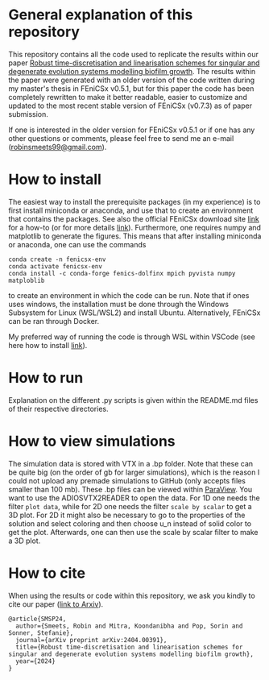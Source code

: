 # General explanation of this repository
This repository contains all the code used to replicate the results within our paper [Robust time-discretisation and linearisation schemes for singular and degenerate evolution systems modelling biofilm growth](https://arxiv.org/abs/2404.00391). The results within the paper were generated with an older version of the code written during my master's thesis in FEniCSx v0.5.1, but for this paper the code has been completely rewritten to make it better readable, easier to customize and updated to the most recent stable version of FEniCSx (v0.7.3) as of paper submission. 

If one is interested in the older version for FEniCSx v0.5.1 or if one has any other questions or comments, please feel free to send me an e-mail (robinsmeets99@gmail.com).

# How to install
The easiest way to install the prerequisite packages (in my experience) is to first install miniconda or anaconda, and use that to create an environment that contains the packages. See also the official FEniCSx download site [link](https://fenicsproject.org/download/) for a how-to (or for more details [link](https://github.com/FEniCS/dolfinx#installation)). Furthermore, one requires numpy and matplotlib to generate the figures. This means that after installing miniconda or anaconda, one can use the commands

```
conda create -n fenicsx-env
conda activate fenicsx-env
conda install -c conda-forge fenics-dolfinx mpich pyvista numpy matploblib
```

to create an environment in which the code can be run. Note that if ones uses windows, the installation must be done through the Windows Subsystem for Linux (WSL/WSL2) and install Ubuntu. Alternatively, FEniCSx can be ran through Docker.


My preferred way of running the code is through WSL within VSCode (see here how to install [link](https://code.visualstudio.com/docs/remote/wsl)).

# How to run
Explanation on the different .py scripts is given within the README.md files of their respective directories.

# How to view simulations
The simulation data is stored with VTX in a .bp folder. Note that these can be quite big (on the order of gb for larger simulations), which is the reason I could not upload any premade simulations to GitHub (only accepts files smaller than 100 mb). These .bp files can be viewed within [ParaView](https://www.paraview.org/download/). You want to use the ADIOSVTX2READER to open the data. For 1D one needs the filter `plot data`, while for 2D one needs the filter `scale by scalar` to get a 3D plot. For 2D it might also be necessary to go to the properties of the solution and select coloring and then choose u_n instead of solid color to get the plot. Afterwards, one can then use the scale by scalar filter to make a 3D plot.

# How to cite
When using the results or code within this repository, we ask you kindly to cite our paper ([link to Arxiv](https://arxiv.org/abs/2404.00391)).
```
@article{SMSP24,
  author={Smeets, Robin and Mitra, Koondanibha and Pop, Sorin and Sonner, Stefanie},
  journal={arXiv preprint arXiv:2404.00391},
  title={Robust time-discretisation and linearisation schemes for singular and degenerate evolution systems modelling biofilm growth},
  year={2024}
}
```